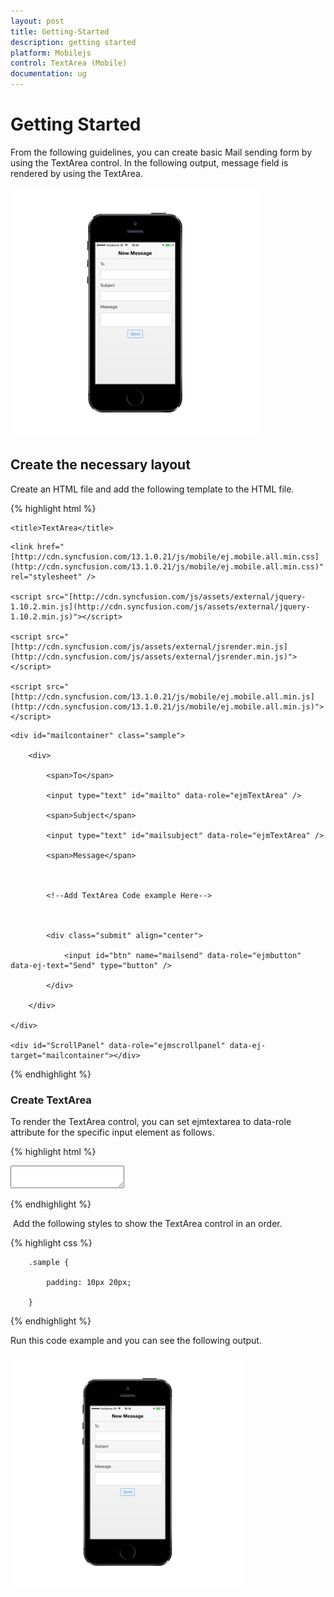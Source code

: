 ```yaml
---
layout: post
title: Getting-Started
description: getting started
platform: Mobilejs
control: TextArea (Mobile)
documentation: ug
---
```


# Getting Started

From the following guidelines, you can create basic Mail sending form by using the TextArea control.  In the following output, message field is rendered by using the TextArea.

![](Getting-Started_images/Getting-Started_img1.png)




## Create the necessary layout 

Create an HTML file and add the following template to the HTML file.

{% highlight html %}

<!DOCTYPE html>

<html>

<head>

    <title>TextArea</title>
<meta name="viewport" content="width=device-width, initial-scale=1.0,maximum-scale=1.0, user-scalable=no" />

    <link href="[http://cdn.syncfusion.com/13.1.0.21/js/mobile/ej.mobile.all.min.css](http://cdn.syncfusion.com/13.1.0.21/js/mobile/ej.mobile.all.min.css)" rel="stylesheet" />

    <script src="[http://cdn.syncfusion.com/js/assets/external/jquery-1.10.2.min.js](http://cdn.syncfusion.com/js/assets/external/jquery-1.10.2.min.js)"></script>

    <script src="[http://cdn.syncfusion.com/js/assets/external/jsrender.min.js](http://cdn.syncfusion.com/js/assets/external/jsrender.min.js)"></script>

    <script src="[http://cdn.syncfusion.com/13.1.0.21/js/mobile/ej.mobile.all.min.js](http://cdn.syncfusion.com/13.1.0.21/js/mobile/ej.mobile.all.min.js)"></script>

</head>

<body>

<div data-role="ejmheader" id="mailheader" data-ej-title="New Message"></div>

    <div id="mailcontainer" class="sample">

        <div>

            <span>To</span>

            <input type="text" id="mailto" data-role="ejmTextArea" />

            <span>Subject</span>

            <input type="text" id="mailsubject" data-role="ejmTextArea" />

            <span>Message</span>



            <!--Add TextArea Code example Here-->



            <div class="submit" align="center">

                <input id="btn" name="mailsend" data-role="ejmbutton" data-ej-text="Send" type="button" />

            </div>

        </div>

    </div>

    <div id="ScrollPanel" data-role="ejmscrollpanel" data-ej-target="mailcontainer"></div>

 </body>
</html>



{% endhighlight %}



### Create TextArea

To render the TextArea control, you can set ejmtextarea to data-role attribute for the specific input element as follows.                                   

{% highlight html %}


<!-- TextArea element -->

<textarea id="textarea" data-role="ejmtextarea"></textarea>




{% endhighlight %}

 Add the following styles to show the TextArea control in an order.

{% highlight css %}



        .sample {

            padding: 10px 20px;

        }



{% endhighlight %}

Run this code example and you can see the following output.

![](Getting-Started_images/Getting-Started_img2.png)

